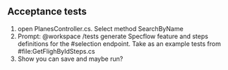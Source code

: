 ## Acceptance tests
1. open PlanesController.cs. Select method SearchByName
2. Prompt: @workspace /tests generate Specflow feature and steps definitions for the #selection endpoint. Take as an example tests from #file:GetFlighByIdSteps.cs 
3. Show you can save and maybe run? 